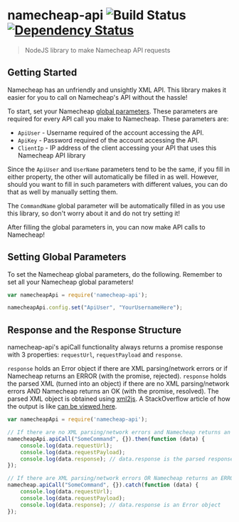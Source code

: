 # namecheap-api ![Build Status](https://travis-ci.org/alastairparagas/NamecheapAPI.svg) [![Dependency Status](https://www.versioneye.com/user/projects/55b62863653762001a00007d/badge.svg?style=flat)](https://www.versioneye.com/user/projects/55b62863653762001a00007d)

> NodeJS library to make Namecheap API requests

## Getting Started

Namecheap has an unfriendly and unsightly XML API. This library makes it easier for you to call on Namecheap's API without the hassle!

To start, set your Namecheap [global parameters](https://www.namecheap.com/support/api/global-parameters.aspx). These parameters are required for every API call you make to Namecheap. These parameters are:

* `ApiUser` - Username required of the account accessing the API.
* `ApiKey` - Password required of the account accessing the API.
* `ClientIp` - IP address of the client accessing your API that uses this Namecheap API library

Since the `ApiUser` and `UserName` parameters tend to be the same, if you fill in either property, the other will automatically be filled in as well. However, should you want to fill in such parameters with different values, you can do that as well by manually setting them.

The `CommandName` global parameter will be automatically filled in as you use this library, so don't worry about it and do not try setting it!

After filling the global parameters in, you can now make API calls to Namecheap!

## Setting Global Parameters

To set the Namecheap global parameters, do the following. Remember to set all your Namecheap global parameters!

```javascript
var namecheapApi = require('namecheap-api');

namecheapApi.config.set("ApiUser", "YourUsernameHere");
```

## Response and the Response Structure

namecheap-api's apiCall functionality always returns a promise response with 3 properties: `requestUrl`, `requestPayload` and `response`.

`response` holds an Error object if there are XML parsing/network errors or if Namecheap returns an ERROR (with the promise, rejected). `response` holds the parsed XML (turned into an object) if there are no XML parsing/network errors AND Namecheap returns an OK (with the promise, resolved). The parsed XML object is obtained using [xml2js](https://www.npmjs.com/package/xml2js). A StackOverflow article of how the output is like [can be viewed here](http://stackoverflow.com/questions/20238493/xml2js-how-is-the-output).

```javascript
var namecheapApi = require('namecheap-api');

// If there are no XML parsing/network errors and Namecheap returns an OK
namecheapApi.apiCall("SomeCommand", {}).then(function (data) {
    console.log(data.requestUrl);
    console.log(data.requestPayload);
    console.log(data.response); // data.response is the parsed response
});

// If there are XML parsing/network errors OR Namecheap returns an ERROR
namecheap.apiCall("SomeCommand", {}).catch(function (data) {
    console.log(data.requestUrl);
    console.log(data.requestPayload);
    console.log(data.response); // data.response is an Error object
});
```